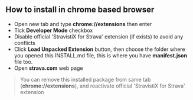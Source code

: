 ## How to install in chrome based browser
* Open new tab and type **chrome://extensions** then enter
* Tick **Developer Mode** checkbox
* Disable official 'StravistiX for Strava' extension (if exists) to avoid any conflicts
* Click **Load Unpacked Extension** button, then choose the folder where you opened this INSTALL.md file, this is where you have **manifest.json** file too.
* Open **strava.com** web page

>You can remove this installed package from same tab (**chrome://extensions**), and reactivate official 'StravistiX for Strava' extension

